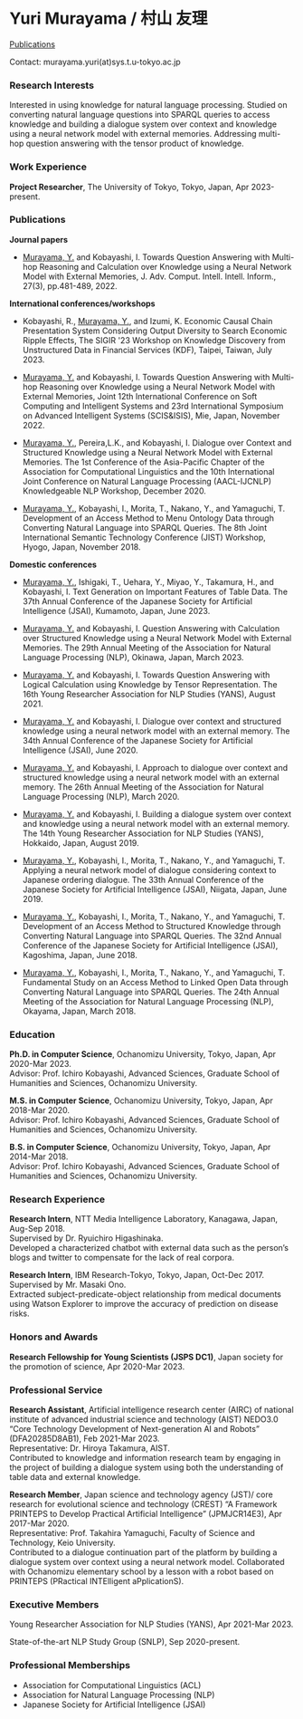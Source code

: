 # Yuri Murayama / 村山 友理
<span style="color: pink; ">[Publications](/publications.md)</span>

Contact: murayama.yuri(at)sys.t.u-tokyo.ac.jp

### Research Interests
Interested in using knowledge for natural language processing. Studied on converting natural language questions into SPARQL queries to access knowledge and building a dialogue system over context and knowledge using a neural network model with external memories. Addressing multi-hop question answering with the tensor product of knowledge.

### Work Experience
**Project Researcher**, The University of Tokyo, Tokyo, Japan, Apr 2023-present.

### Publications
**Journal papers**
- <ins>Murayama, Y.</ins> and Kobayashi, I. Towards Question Answering with Multi-hop Reasoning and Calculation over Knowledge using a Neural Network Model with External Memories, J. Adv. Comput. Intell. Intell. Inform., 27(3), pp.481-489, 2022.

**International conferences/workshops**
- Kobayashi, R., <ins>Murayama, Y.</ins>, and Izumi, K. Economic Causal Chain Presentation System Considering Output Diversity to Search Economic Ripple Effects, The SIGIR '23 Workshop on Knowledge Discovery from Unstructured Data in Financial Services (KDF), Taipei, Taiwan, July 2023.

- <ins>Murayama, Y.</ins> and Kobayashi, I. Towards Question Answering with Multi-hop Reasoning over Knowledge using a Neural Network Model with External Memories, Joint 12th International Conference on Soft Computing and Intelligent Systems and 23rd International Symposium on Advanced Intelligent Systems (SCIS&ISIS), Mie, Japan, November 2022.

- <ins>Murayama, Y.</ins>, Pereira,L.K., and Kobayashi, I. Dialogue over Context and Structured Knowledge using a Neural Network Model with External Memories. The 1st Conference of the Asia-Pacific Chapter of the Association for Computational Linguistics and the 10th International Joint Conference on Natural Language Processing (AACL-IJCNLP) Knowledgeable NLP Workshop, December 2020.

- <ins>Murayama, Y.</ins>, Kobayashi, I., Morita, T., Nakano, Y., and Yamaguchi, T. Development of an Access Method to Menu Ontology Data through Converting Natural Language into SPARQL Queries. The 8th Joint International Semantic Technology Conference (JIST) Workshop, Hyogo, Japan, November 2018.

**Domestic conferences**
- <ins>Murayama, Y.</ins>, Ishigaki, T., Uehara, Y., Miyao, Y., Takamura, H., and Kobayashi, I. Text Generation on Important Features of Table Data. The 37th Annual Conference of the Japanese Society for Artificial Intelligence (JSAI), Kumamoto, Japan, June 2023.

- <ins>Murayama, Y.</ins> and Kobayashi, I. Question Answering with Calculation over Structured Knowledge using a Neural Network Model with External Memories. The 29th Annual Meeting of the Association for Natural Language Processing (NLP), Okinawa, Japan, March 2023.

- <ins>Murayama, Y.</ins> and Kobayashi, I. Towards Question Answering with Logical Calculation using Knowledge by Tensor Representation. The 16th Young Researcher Association for NLP Studies (YANS), August 2021.

- <ins>Murayama, Y.</ins> and Kobayashi, I. Dialogue over context and structured knowledge using a neural network model with an external memory. The 34th Annual Conference of the Japanese Society for Artificial Intelligence (JSAI), June 2020.

- <ins>Murayama, Y.</ins> and Kobayashi, I. Approach to dialogue over context and structured knowledge using a neural network model with an external memory. The 26th Annual Meeting of the Association for Natural Language Processing (NLP), March 2020. 

- <ins>Murayama, Y.</ins> and Kobayashi, I. Building a dialogue system over context and knowledge using a neural network model with an external memory. The 14th Young Researcher Association for NLP Studies (YANS), Hokkaido, Japan, August 2019. 

- <ins>Murayama, Y.</ins>, Kobayashi, I., Morita, T., Nakano, Y., and Yamaguchi, T. Applying a neural network model of dialogue considering context to Japanese ordering dialogue. The 33th Annual Conference of the Japanese Society for Artificial Intelligence (JSAI), Niigata, Japan, June 2019. 

- <ins>Murayama, Y.</ins>, Kobayashi, I., Morita, T., Nakano, Y., and Yamaguchi, T. Development of an Access Method to Structured Knowledge through Converting Natural Language into SPARQL Queries. The 32nd Annual Conference of the Japanese Society for Artificial Intelligence (JSAI), Kagoshima, Japan, June 2018.

- <ins>Murayama, Y.</ins>, Kobayashi, I., Morita, T., Nakano, Y., and Yamaguchi, T. Fundamental Study on an Access Method to Linked Open Data through Converting Natural Language into SPARQL Queries. The 24th Annual Meeting of the Association for Natural Language Processing (NLP), Okayama, Japan, March 2018.

### Education
**Ph.D. in Computer Science**, Ochanomizu University, Tokyo, Japan, Apr 2020-Mar 2023.  
Advisor: Prof. Ichiro Kobayashi, Advanced Sciences, Graduate School of Humanities and Sciences, Ochanomizu University. 

**M.S. in Computer Science**, Ochanomizu University, Tokyo, Japan, Apr 2018-Mar 2020.  
Advisor: Prof. Ichiro Kobayashi, Advanced Sciences, Graduate School of Humanities and Sciences, Ochanomizu University. 

**B.S. in Computer Science**, Ochanomizu University, Tokyo, Japan, Apr 2014-Mar 2018.  
Advisor: Prof. Ichiro Kobayashi, Advanced Sciences, Graduate School of Humanities and Sciences, Ochanomizu University.

### Research Experience
**Research Intern**, NTT Media Intelligence Laboratory, Kanagawa, Japan, Aug-Sep 2018.  
Supervised by Dr. Ryuichiro Higashinaka.  
Developed a characterized chatbot with external data such as the person’s blogs and twitter to compensate for the lack of real corpora.

**Research Intern**, IBM Research-Tokyo, Tokyo, Japan, Oct-Dec 2017.  
Supervised by Mr. Masaki Ono.  
Extracted subject-predicate-object relationship from medical documents using Watson Explorer to improve the accuracy of prediction on disease risks.

### Honors and Awards
**Research Fellowship for Young Scientists (JSPS DC1)**, Japan society for the promotion of science, Apr 2020-Mar 2023.  

### Professional Service
**Research Assistant**, Artificial intelligence research center (AIRC) of national institute of advanced industrial science and technology (AIST) NEDO3.0 “Core Technology Development of Next-generation AI and Robots” (DFA20285D8AB1), Feb 2021-Mar 2023.  
Representative: Dr. Hiroya Takamura, AIST.  
Contributed to knowledge and information research team by engaging in the project of building a dialogue system using both the understanding of table data and external knowledge.

**Research Member**, Japan science and technology agency (JST)/ core research for evolutional science and technology (CREST) “A Framework PRINTEPS to Develop Practical Artificial Intelligence” (JPMJCR14E3), Apr 2017-Mar 2020.  
Representative: Prof. Takahira Yamaguchi, Faculty of Science and Technology, Keio University.  
Contributed to a dialogue continuation part of the platform by building a dialogue system over context using a neural network model. Collaborated with Ochanomizu elementary school by a lesson with a robot based on PRINTEPS (PRactical INTElligent aPplicationS).

### Executive Members
Young Researcher Association for NLP Studies (YANS), Apr 2021-Mar 2023.  

State-of-the-art NLP Study Group (SNLP), Sep 2020-present.

### Professional Memberships
- Association for Computational Linguistics (ACL)  
- Association for Natural Language Processing (NLP)  
- Japanese Society for Artificial Intelligence (JSAI)  

